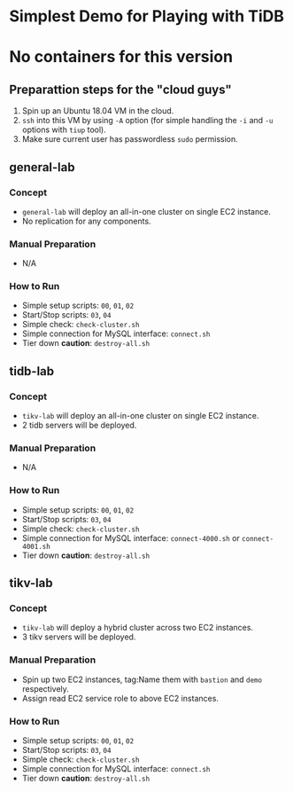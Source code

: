 # Simplest Demo for Playing with TiDB
# No containers for this version

## Preparattion steps for the "cloud guys"
1. Spin up an Ubuntu 18.04 VM in the cloud.
2. `ssh` into this VM by using `-A` option (for simple handling the `-i` and `-u` options with `tiup` tool).
3. Make sure current user has passwordless `sudo` permission.

## general-lab
### Concept
+ `general-lab` will deploy an all-in-one cluster on single EC2 instance.
+ No replication for any components.
### Manual Preparation
+ N/A
### How to Run
+ Simple setup scripts: `00`, `01`, `02`
+ Start/Stop scripts: `03`, `04`
+ Simple check: `check-cluster.sh`
+ Simple connection for MySQL interface: `connect.sh`
+ Tier down **caution**: `destroy-all.sh`

## tidb-lab
### Concept
+ `tikv-lab` will deploy an all-in-one cluster on single EC2 instance.
+ 2 tidb servers will be deployed.
### Manual Preparation
+ N/A
### How to Run
+ Simple setup scripts: `00`, `01`, `02`
+ Start/Stop scripts: `03`, `04`
+ Simple check: `check-cluster.sh`
+ Simple connection for MySQL interface: `connect-4000.sh` or `connect-4001.sh`
+ Tier down **caution**: `destroy-all.sh`

## tikv-lab
### Concept
+ `tikv-lab` will deploy a hybrid cluster across two EC2 instances.
+ 3 tikv servers will be deployed.
### Manual Preparation
+ Spin up two EC2 instances, tag:Name them with `bastion` and `demo` respectively.
+ Assign read EC2 service role to above EC2 instances.
### How to Run
+ Simple setup scripts: `00`, `01`, `02`
+ Start/Stop scripts: `03`, `04`
+ Simple check: `check-cluster.sh`
+ Simple connection for MySQL interface: `connect.sh`
+ Tier down **caution**: `destroy-all.sh`
